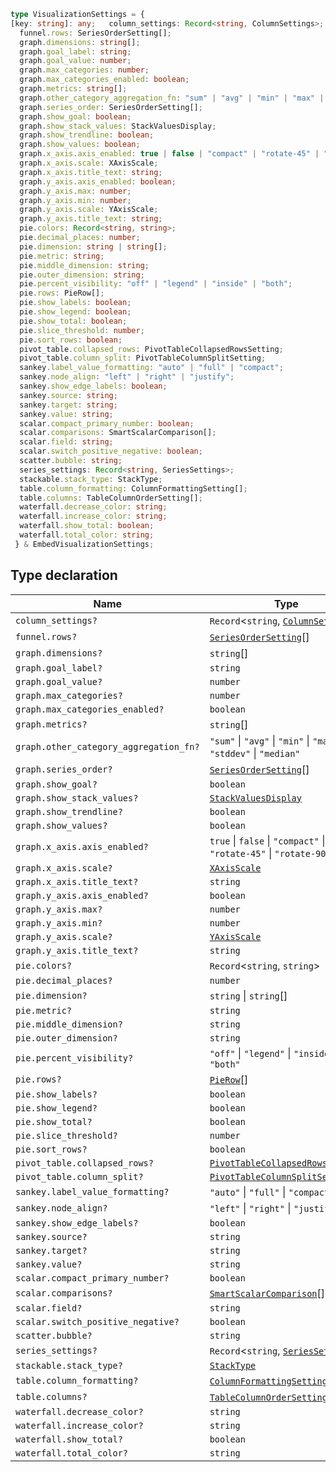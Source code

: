 ```ts
type VisualizationSettings = {
[key: string]: any;   column_settings: Record<string, ColumnSettings>;
  funnel.rows: SeriesOrderSetting[];
  graph.dimensions: string[];
  graph.goal_label: string;
  graph.goal_value: number;
  graph.max_categories: number;
  graph.max_categories_enabled: boolean;
  graph.metrics: string[];
  graph.other_category_aggregation_fn: "sum" | "avg" | "min" | "max" | "stddev" | "median";
  graph.series_order: SeriesOrderSetting[];
  graph.show_goal: boolean;
  graph.show_stack_values: StackValuesDisplay;
  graph.show_trendline: boolean;
  graph.show_values: boolean;
  graph.x_axis.axis_enabled: true | false | "compact" | "rotate-45" | "rotate-90";
  graph.x_axis.scale: XAxisScale;
  graph.x_axis.title_text: string;
  graph.y_axis.axis_enabled: boolean;
  graph.y_axis.max: number;
  graph.y_axis.min: number;
  graph.y_axis.scale: YAxisScale;
  graph.y_axis.title_text: string;
  pie.colors: Record<string, string>;
  pie.decimal_places: number;
  pie.dimension: string | string[];
  pie.metric: string;
  pie.middle_dimension: string;
  pie.outer_dimension: string;
  pie.percent_visibility: "off" | "legend" | "inside" | "both";
  pie.rows: PieRow[];
  pie.show_labels: boolean;
  pie.show_legend: boolean;
  pie.show_total: boolean;
  pie.slice_threshold: number;
  pie.sort_rows: boolean;
  pivot_table.collapsed_rows: PivotTableCollapsedRowsSetting;
  pivot_table.column_split: PivotTableColumnSplitSetting;
  sankey.label_value_formatting: "auto" | "full" | "compact";
  sankey.node_align: "left" | "right" | "justify";
  sankey.show_edge_labels: boolean;
  sankey.source: string;
  sankey.target: string;
  sankey.value: string;
  scalar.compact_primary_number: boolean;
  scalar.comparisons: SmartScalarComparison[];
  scalar.field: string;
  scalar.switch_positive_negative: boolean;
  scatter.bubble: string;
  series_settings: Record<string, SeriesSettings>;
  stackable.stack_type: StackType;
  table.column_formatting: ColumnFormattingSetting[];
  table.columns: TableColumnOrderSetting[];
  waterfall.decrease_color: string;
  waterfall.increase_color: string;
  waterfall.show_total: boolean;
  waterfall.total_color: string;
 } & EmbedVisualizationSettings;
```

## Type declaration

| Name | Type |
| ------ | ------ |
| `column_settings?` | `Record`\<`string`, [`ColumnSettings`](ColumnSettings.md)\> |
| `funnel.rows?` | [`SeriesOrderSetting`](SeriesOrderSetting.md)[] |
| `graph.dimensions?` | `string`[] |
| `graph.goal_label?` | `string` |
| `graph.goal_value?` | `number` |
| `graph.max_categories?` | `number` |
| `graph.max_categories_enabled?` | `boolean` |
| `graph.metrics?` | `string`[] |
| `graph.other_category_aggregation_fn?` | `"sum"` \| `"avg"` \| `"min"` \| `"max"` \| `"stddev"` \| `"median"` |
| `graph.series_order?` | [`SeriesOrderSetting`](SeriesOrderSetting.md)[] |
| `graph.show_goal?` | `boolean` |
| `graph.show_stack_values?` | [`StackValuesDisplay`](StackValuesDisplay.md) |
| `graph.show_trendline?` | `boolean` |
| `graph.show_values?` | `boolean` |
| `graph.x_axis.axis_enabled?` | `true` \| `false` \| `"compact"` \| `"rotate-45"` \| `"rotate-90"` |
| `graph.x_axis.scale?` | [`XAxisScale`](XAxisScale.md) |
| `graph.x_axis.title_text?` | `string` |
| `graph.y_axis.axis_enabled?` | `boolean` |
| `graph.y_axis.max?` | `number` |
| `graph.y_axis.min?` | `number` |
| `graph.y_axis.scale?` | [`YAxisScale`](YAxisScale.md) |
| `graph.y_axis.title_text?` | `string` |
| `pie.colors?` | `Record`\<`string`, `string`\> |
| `pie.decimal_places?` | `number` |
| `pie.dimension?` | `string` \| `string`[] |
| `pie.metric?` | `string` |
| `pie.middle_dimension?` | `string` |
| `pie.outer_dimension?` | `string` |
| `pie.percent_visibility?` | `"off"` \| `"legend"` \| `"inside"` \| `"both"` |
| `pie.rows?` | [`PieRow`](PieRow.md)[] |
| `pie.show_labels?` | `boolean` |
| `pie.show_legend?` | `boolean` |
| `pie.show_total?` | `boolean` |
| `pie.slice_threshold?` | `number` |
| `pie.sort_rows?` | `boolean` |
| `pivot_table.collapsed_rows?` | [`PivotTableCollapsedRowsSetting`](PivotTableCollapsedRowsSetting.md) |
| `pivot_table.column_split?` | [`PivotTableColumnSplitSetting`](PivotTableColumnSplitSetting.md) |
| `sankey.label_value_formatting?` | `"auto"` \| `"full"` \| `"compact"` |
| `sankey.node_align?` | `"left"` \| `"right"` \| `"justify"` |
| `sankey.show_edge_labels?` | `boolean` |
| `sankey.source?` | `string` |
| `sankey.target?` | `string` |
| `sankey.value?` | `string` |
| `scalar.compact_primary_number?` | `boolean` |
| `scalar.comparisons?` | [`SmartScalarComparison`](SmartScalarComparison.md)[] |
| `scalar.field?` | `string` |
| `scalar.switch_positive_negative?` | `boolean` |
| `scatter.bubble?` | `string` |
| `series_settings?` | `Record`\<`string`, [`SeriesSettings`](SeriesSettings.md)\> |
| `stackable.stack_type?` | [`StackType`](StackType.md) |
| `table.column_formatting?` | [`ColumnFormattingSetting`](ColumnFormattingSetting.md)[] |
| `table.columns?` | [`TableColumnOrderSetting`](TableColumnOrderSetting.md)[] |
| `waterfall.decrease_color?` | `string` |
| `waterfall.increase_color?` | `string` |
| `waterfall.show_total?` | `boolean` |
| `waterfall.total_color?` | `string` |
